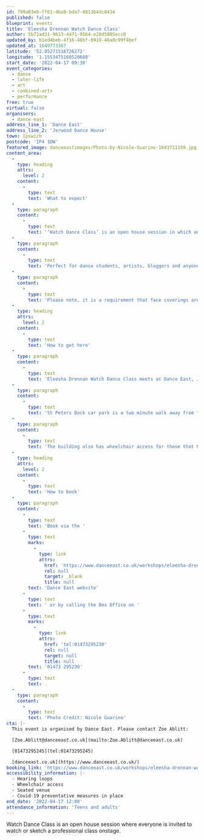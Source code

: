 ```yaml
---
id: 799a03eb-ff61-4ba9-bda7-881364dc8434
published: false
blueprint: events
title: 'Eleesha Drennan Watch Dance Class'
author: 5b72ad31-9613-4471-9564-e28d5005ecc0
updated_by: b1ed4beb-4f16-46bf-8918-46a0c99f4bef
updated_at: 1649773367
latitude: '52.05271516726272'
longitude: '1.1553475160520688'
start_date: '2022-04-17 09:30'
event_categories:
  - dance
  - later-life
  - art
  - combined-arts
  - performance
free: true
virtual: false
organisers:
  - dance-east
address_line_1: 'Dance East'
address_line_2: 'Jerwood Dance House'
town: Ipswich
postcode: 'IP4 1DW'
featured_image: danceeastimages/Photo-by-Nicole-Guarino-1643711159.jpg
content_area:
  -
    type: heading
    attrs:
      level: 2
    content:
      -
        type: text
        text: 'What to expect'
  -
    type: paragraph
    content:
      -
        type: text
        text: '‘Watch Dance Class’ is an open house session in which anyone and everyone is invited to watch or sketch a professional class onstage, giving a unique glimpse into how Eleesha Drennan and company dancers prepare before a show.'
  -
    type: paragraph
    content:
      -
        type: text
        text: 'Perfect for dance students, artists, bloggers and anyone interested in peeking behind the scenes. ‘Watch Dance Class’ is free to attend, but booking is required. '
  -
    type: paragraph
    content:
      -
        type: text
        text: 'Please note, it is a requirement that face coverings are worn at all times during the session (unless exempt).'
  -
    type: heading
    attrs:
      level: 2
    content:
      -
        type: text
        text: 'How to get here'
  -
    type: paragraph
    content:
      -
        type: text
        text: 'Eleesha Drennan Watch Dance Class meets at Dance East, Jerwood Dance House, Ipswich, IP4 1DW.'
  -
    type: paragraph
    content:
      -
        type: text
        text: 'St Peters Dock car park is a two minute walk away from the venue.'
  -
    type: paragraph
    content:
      -
        type: text
        text: 'The building also has wheelchair access for those that have accessibility needs.'
  -
    type: heading
    attrs:
      level: 2
    content:
      -
        type: text
        text: 'How to book'
  -
    type: paragraph
    content:
      -
        type: text
        text: 'Book via the '
      -
        type: text
        marks:
          -
            type: link
            attrs:
              href: 'https://www.danceeast.co.uk/workshops/eleesha-drennan-watch-a-dance-class/'
              rel: null
              target: _blank
              title: null
        text: 'Dance East website'
      -
        type: text
        text: ' or by calling the Box Office on '
      -
        type: text
        marks:
          -
            type: link
            attrs:
              href: 'tel:01473295230'
              rel: null
              target: null
              title: null
        text: '01473 295230'
      -
        type: text
        text: .
  -
    type: paragraph
    content:
      -
        type: text
        text: 'Photo Credit: Nicole Guarino'
cta: |-
  This event is organised by Dance East. Please contact Zoe Ablitt:

  [Zoe.Ablitt@danceeast.co.uk](mailto:Zoe.Ablitt@danceeast.co.uk)

  [01473295245](tel:01473295245)

  [danceeast.co.uk](https://www.danceeast.co.uk/)
booking_link: 'https://www.danceeast.co.uk/workshops/eleesha-drennan-watch-a-dance-class/'
accessibility_information: |-
  - Hearing loops
  - Wheelchair access
  - Seated venue 
  - Covid-19 preventative measures in place
end_date: '2022-04-17 12:00'
attendance_information: 'Teens and adults'
---
```

Watch Dance Class is an open house session where everyone is invited to watch or sketch a professional class onstage.